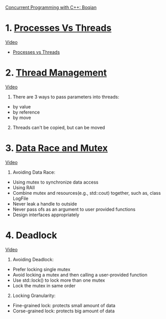 [Concurrent Programming with C++: Boqian](https://www.youtube.com/watch?v=LL8wkskDlbs&list=PL5jc9xFGsL8E12so1wlMS0r0hTQoJL74M&index=1)
# 1. [Processes Vs Threads](https://github.com/davidzheng66/notes/blob/master/C%2B%2B/C%2B%2B11Concurrency/src/001-introduction.cpp)
[Video](https://www.youtube.com/watch?v=f2nMqNj7vxE&list=PL5jc9xFGsL8E12so1wlMS0r0hTQoJL74M&index=1)
  * [Processes vs Threads](https://github.com/davidzheng66/Notes/blob/master/C++/C++11Concurrency/ProcessVsThreads.PNG?raw=true)
# 2. [Thread Management](https://github.com/davidzheng66/notes/blob/master/C%2B%2B/C%2B%2B11Concurrency/src/002-threadmanagement.cpp)
[Video](https://www.youtube.com/watch?v=f2nMqNj7vxE&list=PL5jc9xFGsL8E12so1wlMS0r0hTQoJL74M&index=2) 
1) There are 3 ways to pass parameters into threads:
  * by value
  * by reference
  * by move
2) Threads can't be copied, but can be moved
# 3. [Data Race and Mutex](https://github.com/davidzheng66/notes/blob/master/C%2B%2B/C%2B%2B11Concurrency/src/003-dataraceNmutex.cpp)
[Video](https://www.youtube.com/watch?v=3ZxZPeXPaM4&list=PL5jc9xFGsL8E12so1wlMS0r0hTQoJL74M&index=3)
1) Avoiding Data Race:
  * Using mutex to synchronize data access
  * Using RAII
  * Combine mutex and resources(e.g., std::cout) together, such as, class LogFile
  * Never leak a handle to outside
  * Never pass ofs as an argument to user provided functions
  * Design interfaces appropriately
  
# 4. Deadlock
[Video](https://www.youtube.com/watch?v=_N0B5ua7oN8&list=PL5jc9xFGsL8E12so1wlMS0r0hTQoJL74M&index=4)
1) Avoiding Deadlock:
  * Prefer locking single mutex
  * Avoid locking a mutex and then calling a user-provided function
  * Use std::lock() to lock more than one mutex
  * Lock the mutex in same order
2) Locking Granularity:
  * Fine-grained lock: protects small amount of data
  * Corse-grained lock: protects big amount of data
 
